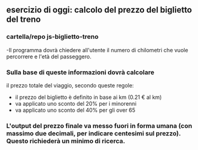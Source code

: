 ## esercizio di oggi: calcolo del prezzo del biglietto del treno

### cartella/repo js-biglietto-treno

-Il programma dovrà chiedere all'utente il numero di chilometri che vuole percorrere e l'età del passeggero.

### Sulla base di queste informazioni dovrà calcolare

il prezzo totale del viaggio, secondo queste regole:

- il prezzo del biglietto è definito in base ai km (0.21 € al km)
- va applicato uno sconto del 20% per i minorenni
- va applicato uno sconto del 40% per gli over 65

### L'output del prezzo finale va messo fuori in forma umana (con massimo due decimali, per indicare centesimi sul prezzo). Questo richiederà un minimo di ricerca.
